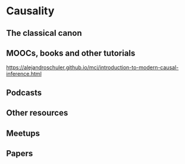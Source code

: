 # Causality

## The classical canon

## MOOCs, books and other tutorials

https://alejandroschuler.github.io/mci/introduction-to-modern-causal-inference.html

## Podcasts

## Other resources



## Meetups

## Papers



